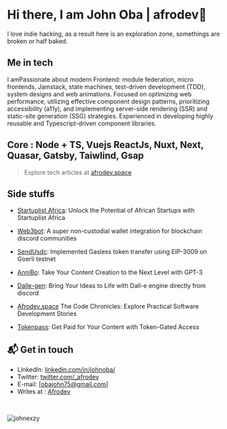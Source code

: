 # Hi there, I am John Oba | afrodev👋

I love indie hacking, as a result here is an exploration zone, somethings are broken or half baked. 

## Me in tech
I amPassionate about modern Frontend: module federation, micro frontends, Jamstack, state machines, test-driven development (TDD), system designs and web animations. Focused on optimizing web performance, utilizing effective component design patterns, prioritizing accessibility (a11y), and implementing server-side rendering (SSR) and static-site generation (SSG) strategies. Experienced in developing highly reusable and Typescript-driven component libraries.

## Core : Node + TS, Vuejs ReactJs, Nuxt, Next, Quasar, Gatsby, Taiwlind, Gsap

> Explore tech articles at [afrodev.space][3]

## Side stuffs 
- <p><a href="https://startuplist.africa" target="_blank">Startuplist Africa</a>: Unlock the Potential of African Startups with Startuplist Africa</p>
- <p><a href="https://web3bot.gg" target="_blank">Web3bot</a>: A super non-custodial wallet integration for blockchain discord communities</p>
- <p><a href="https://sendusdc.surge.sh" target="_blank">SendUsdc</a>: Implemented Gasless token transfer using EIP-3009 on Goerli testnet </p>
- <p><a href="https://annibo.up.railway.app/" target="_blank">AnniBo</a>: Take Your Content Creation to the Next Level with GPT-3 </p>
- <p><a href="https://github.com/johnexzy/Dalle-gen" target="_blank">Dalle-gen</a>: Bring Your Ideas to Life with Dall-e engine directly from discord </p>
- <p><a href="https://afrodev.space" target="_blank">Afrodev.space</a> The Code Chronicles: Explore Practical Software Development Stories</p>
- <p><a href="https://github.com/johnexzy/tokenpass-contract" target="_blank">Tokenpass</a>: Get Paid for Your Content with Token-Gated Access </p>



## 📬 Get in touch

- LinkedIn: [linkedin.com/in/johnoba/][1]
- Twitter: [twitter.com/_afrodev][2]
- E-mail: [obajohn75@gmail.com]
- Writes at : [Afrodev][3]
<br/>
<p align="left"> <img src="https://komarev.com/ghpvc/?username=johnexzy&label=Profile%20views&color=0e75b6&style=flat" alt="johnexzy" /> </p>

[1]: https://www.linkedin.com/in/johnoba/
[2]: https://twitter.com/intent/follow?screen_name=_afrodev
[3]: https://afrodev.space
[4]: https://annibo.up.railway.app/
